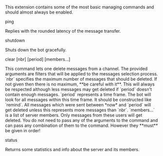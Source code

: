 This extension contains some of the most basic managing commands and should almost always be enabled.

<div class="command">
  <div class="command-head" clearance="anyone">
    ping
  </div>
  <div class="command-desc">
    <p>Replies with the rounded latency of the message transfer.</p>
  </div>
</div>

<div class="command">
  <div class="command-head" clearance="runner">
    shutdown
  </div>
  <div class="command-desc">
    <p>Shuts down the bot gracefully.</p>
  </div>
</div>

<div class="command">
  <div class="command-head" clearance="manager">
    clear [nbr] [period] [members...]
  </div>
  <div class="command-desc">
    <p>This command lets one delete messages from a channel. The provided arguments are filters that will be applied to the messages selection process. `nbr` specifies the maximum number of messages that should be deleted. If not given then there is no maximum, **be careful with it**. This will always be respected although less messages may get deleted if `period` doesn't contain enough messages. `period` represents a time frame. The bot will look for all messages within this time frame. It should be constructed like `remind`. All messages which were sent between *now* and `period` will get deleted unless this represents more messages than `nbr`. `members...` is a list of server members. Only messages from these users will get deleted. You do not need to pass any of the arguments to the command and can pass any combination of them to the command. However they **must** be given in order!</p>
  </div>
</div>

<div class="command">
  <div class="command-head" clearance="anyone">
    status
  </div>
  <div class="command-desc">
    <p>Returns some statistics and info about the server and its members.</p>
  </div>
</div>